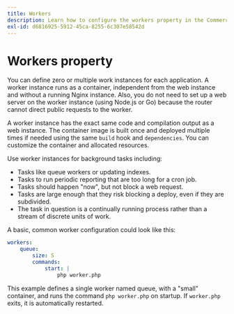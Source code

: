 ```yaml
---
title: Workers
description: Learn how to configure the workers property in the Commerce application configuration file.
exl-id: d6816925-5912-45ca-8255-6c307e58542d
---
```

# Workers property

You can define zero or multiple work instances for each application. A worker instance runs as a container, independent from the web instance and without a running Nginx instance. Also, you do not need to set up a web server on the worker instance (using Node.js or Go) because the router cannot direct public requests to the worker.

A worker instance has the exact same code and compilation output as a web instance. The container image is built once and deployed multiple times if needed using the same `build` hook and `dependencies`. You can customize the container and allocated resources.

Use worker instances for background tasks including:

-  Tasks like queue workers or updating indexes.
-  Tasks to run periodic reporting that are too long for a cron job.
-  Tasks should happen "now", but not block a web request.
-  Tasks are large enough that they risk blocking a deploy, even if they are subdivided.
-  The task in question is a continually running process rather than a stream of discrete units of work.

A basic, common worker configuration could look like this:

```yaml
workers:
    queue:
        size: S
        commands:
            start: |
                php worker.php
```

This example defines a single worker named queue, with a "small" container, and runs the command `php worker.php` on startup. If `worker.php` exits, it is automatically restarted.
